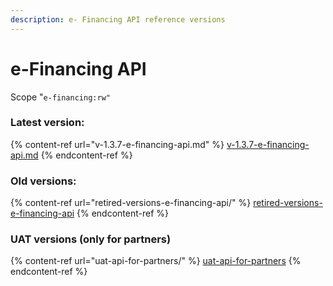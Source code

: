 ```yaml
---
description: e- Financing API reference versions
---
```


# e-Financing API

Scope "`e-financing:rw"`

### Latest version:

{% content-ref url="v-1.3.7-e-financing-api.md" %}
[v-1.3.7-e-financing-api.md](v-1.3.7-e-financing-api.md)
{% endcontent-ref %}

### Old versions:

{% content-ref url="retired-versions-e-financing-api/" %}
[retired-versions-e-financing-api](retired-versions-e-financing-api/)
{% endcontent-ref %}

### UAT versions (only for partners)

{% content-ref url="uat-api-for-partners/" %}
[uat-api-for-partners](uat-api-for-partners/)
{% endcontent-ref %}
